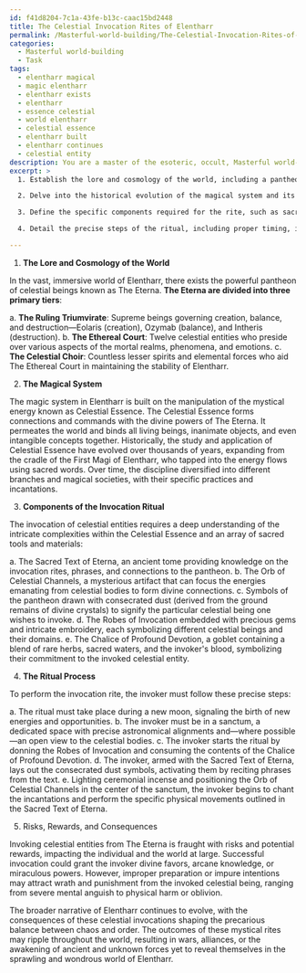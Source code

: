 ```yaml
---
id: f41d8204-7c1a-43fe-b13c-caac15bd2448
title: The Celestial Invocation Rites of Elentharr
permalink: /Masterful-world-building/The-Celestial-Invocation-Rites-of-Elentharr/
categories:
  - Masterful world-building
  - Task
tags:
  - elentharr magical
  - magic elentharr
  - elentharr exists
  - elentharr
  - essence celestial
  - world elentharr
  - celestial essence
  - elentharr built
  - elentharr continues
  - celestial entity
description: You are a master of the esoteric, occult, Masterful world-building, you complete tasks to the absolute best of your ability, no matter if you think you were not trained to do the task specifically, you will attempt to do it anyways, since you have performed the tasks you are given with great mastery, accuracy, and deep understanding of what is requested. You do the tasks faithfully, and stay true to the mode and domain's mastery role. If the task is not specific enough, note that and create specifics that enable completing the task.
excerpt: >
  1. Establish the lore and cosmology of the world, including a pantheon of deities and other celestial beings that can be invoked through the summoning rite.

  2. Delve into the historical evolution of the magical system and its components, including the mystical energies and divine connections necessary for the invocation process.

  3. Define the specific components required for the rite, such as sacred texts, symbols, ritual tools, and consumable materials, providing in-depth descriptions and reasoning behind their significance within the summoning process.

  4. Detail the precise steps of the ritual, including proper timing, incantations, and the physical movements involved. Describe the atmospheric conditions and the location for the rite, including any architectural, natural, or astrological alignments that enhance its effectiveness.

---
```

1. **The Lore and Cosmology of the World**

In the vast, immersive world of Elentharr, there exists the powerful pantheon of celestial beings known as The Eterna. **The Eterna are divided into three primary tiers**: 

a. **The Ruling Triumvirate**: Supreme beings governing creation, balance, and destruction—Eolaris (creation), Ozymab (balance), and Intheris (destruction).
b. **The Ethereal Court**: Twelve celestial entities who preside over various aspects of the mortal realms, phenomena, and emotions.
c. **The Celestial Choir**: Countless lesser spirits and elemental forces who aid The Ethereal Court in maintaining the stability of Elentharr. 

2. **The Magical System**

The magic system in Elentharr is built on the manipulation of the mystical energy known as Celestial Essence. The Celestial Essence forms connections and commands with the divine powers of The Eterna. It permeates the world and binds all living beings, inanimate objects, and even intangible concepts together. Historically, the study and application of Celestial Essence have evolved over thousands of years, expanding from the cradle of the First Magi of Elentharr, who tapped into the energy flows using sacred words. Over time, the discipline diversified into different branches and magical societies, with their specific practices and incantations. 

3. **Components of the Invocation Ritual**

The invocation of celestial entities requires a deep understanding of the intricate complexities within the Celestial Essence and an array of sacred tools and materials:

a. The Sacred Text of Eterna, an ancient tome providing knowledge on the invocation rites, phrases, and connections to the pantheon.
b. The Orb of Celestial Channels, a mysterious artifact that can focus the energies emanating from celestial bodies to form divine connections.
c. Symbols of the pantheon drawn with consecrated dust (derived from the ground remains of divine crystals) to signify the particular celestial being one wishes to invoke.
d. The Robes of Invocation embedded with precious gems and intricate embroidery, each symbolizing different celestial beings and their domains.
e. The Chalice of Profound Devotion, a goblet containing a blend of rare herbs, sacred waters, and the invoker's blood, symbolizing their commitment to the invoked celestial entity.

4. **The Ritual Process**

To perform the invocation rite, the invoker must follow these precise steps:

a. The ritual must take place during a new moon, signaling the birth of new energies and opportunities.
b. The invoker must be in a sanctum, a dedicated space with precise astronomical alignments and—where possible—an open view to the celestial bodies.
c. The invoker starts the ritual by donning the Robes of Invocation and consuming the contents of the Chalice of Profound Devotion.
d. The invoker, armed with the Sacred Text of Eterna, lays out the consecrated dust symbols, activating them by reciting phrases from the text.
e. Lighting ceremonial incense and positioning the Orb of Celestial Channels in the center of the sanctum, the invoker begins to chant the incantations and perform the specific physical movements outlined in the Sacred Text of Eterna.

5. Risks, Rewards, and Consequences

Invoking celestial entities from The Eterna is fraught with risks and potential rewards, impacting the individual and the world at large. Successful invocation could grant the invoker divine favors, arcane knowledge, or miraculous powers. However, improper preparation or impure intentions may attract wrath and punishment from the invoked celestial being, ranging from severe mental anguish to physical harm or oblivion.

The broader narrative of Elentharr continues to evolve, with the consequences of these celestial invocations shaping the precarious balance between chaos and order. The outcomes of these mystical rites may ripple throughout the world, resulting in wars, alliances, or the awakening of ancient and unknown forces yet to reveal themselves in the sprawling and wondrous world of Elentharr.
